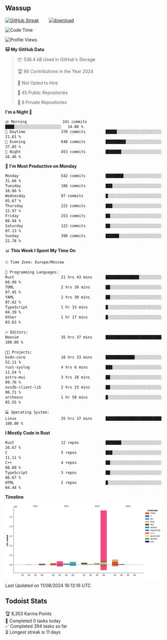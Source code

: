 ## Wassup

<!--
-->

[![GitHub Streak](http://github-readme-streak-stats.herokuapp.com?user=archeoss&theme=shades-of-purple&hide_border=true&date_format=j%20M%5B%20Y%5D)](https://git.io/streak-stats)&nbsp;&nbsp;&nbsp;&nbsp;&nbsp;&nbsp;&nbsp;&nbsp;[![download](https://user-images.githubusercontent.com/68448737/147796309-d8b65b1d-4dde-40d9-b03a-2b42aaa6cd43.jpeg)
](http://bmstu.ru/)

<!--START_SECTION:waka-->
![Code Time](http://img.shields.io/badge/Code%20Time-3%2C104%20hrs%2027%20mins-blue)

![Profile Views](http://img.shields.io/badge/Profile%20Views-1-blue)

**🐱 My GitHub Data** 

> 📦 536.4 kB Used in GitHub's Storage 
 > 
> 🏆 86 Contributions in the Year 2024
 > 
> 🚫 Not Opted to Hire
 > 
> 📜 45 Public Repositories 
 > 
> 🔑 8 Private Repositories 
 > 
**I'm a Night 🦉** 

```text
🌞 Morning                241 commits         ████░░░░░░░░░░░░░░░░░░░░░   14.08 % 
🌆 Daytime                370 commits         █████░░░░░░░░░░░░░░░░░░░░   21.61 % 
🌃 Evening                648 commits         █████████░░░░░░░░░░░░░░░░   37.85 % 
🌙 Night                  453 commits         ███████░░░░░░░░░░░░░░░░░░   26.46 % 
```
📅 **I'm Most Productive on Monday** 

```text
Monday                   542 commits         ████████░░░░░░░░░░░░░░░░░   31.66 % 
Tuesday                  186 commits         ███░░░░░░░░░░░░░░░░░░░░░░   10.86 % 
Wednesday                97 commits          █░░░░░░░░░░░░░░░░░░░░░░░░   05.67 % 
Thursday                 222 commits         ███░░░░░░░░░░░░░░░░░░░░░░   12.97 % 
Friday                   153 commits         ██░░░░░░░░░░░░░░░░░░░░░░░   08.94 % 
Saturday                 122 commits         ██░░░░░░░░░░░░░░░░░░░░░░░   07.13 % 
Sunday                   390 commits         ██████░░░░░░░░░░░░░░░░░░░   22.78 % 
```


📊 **This Week I Spent My Time On** 

```text
🕑︎ Time Zone: Europe/Moscow

💬 Programming Languages: 
Rust                     21 hrs 43 mins      ███████████████░░░░░░░░░░   60.99 % 
TOML                     2 hrs 39 mins       ██░░░░░░░░░░░░░░░░░░░░░░░   07.45 % 
YAML                     2 hrs 30 mins       ██░░░░░░░░░░░░░░░░░░░░░░░   07.02 % 
TypeScript               1 hr 33 mins        █░░░░░░░░░░░░░░░░░░░░░░░░   04.39 % 
Other                    1 hr 17 mins        █░░░░░░░░░░░░░░░░░░░░░░░░   03.63 % 

🔥 Editors: 
Neovim                   35 hrs 37 mins      █████████████████████████   100.00 % 

🐱‍💻 Projects: 
bsdn-core                18 hrs 33 mins      █████████████░░░░░░░░░░░░   52.11 % 
rust-syslog              4 hrs 6 mins        ███░░░░░░░░░░░░░░░░░░░░░░   11.54 % 
astro-mui                3 hrs 28 mins       ██░░░░░░░░░░░░░░░░░░░░░░░   09.76 % 
ovsdb-client-lib         2 hrs 23 mins       ██░░░░░░░░░░░░░░░░░░░░░░░   06.71 % 
archeoss                 1 hr 58 mins        █░░░░░░░░░░░░░░░░░░░░░░░░   05.55 % 

💻 Operating System: 
Linux                    35 hrs 37 mins      █████████████████████████   100.00 % 
```

**I Mostly Code in Rust** 

```text
Rust                     12 repos            ███████░░░░░░░░░░░░░░░░░░   26.67 % 
C                        5 repos             ███░░░░░░░░░░░░░░░░░░░░░░   11.11 % 
C++                      4 repos             ██░░░░░░░░░░░░░░░░░░░░░░░   08.89 % 
TypeScript               3 repos             ██░░░░░░░░░░░░░░░░░░░░░░░   06.67 % 
HTML                     2 repos             █░░░░░░░░░░░░░░░░░░░░░░░░   04.44 % 
```



**Timeline**

![Lines of Code chart](https://raw.githubusercontent.com/archeoss/archeoss/master/assets/bar_graph.png)


 Last Updated on 11/08/2024 16:13:16 UTC
<!--END_SECTION:waka-->

## Todoist Stats

<!-- TODO-IST:START -->
🏆  8,353 Karma Points           
🌸  Completed 0 tasks today           
✅  Completed 394 tasks so far           
⏳  Longest streak is 11 days
<!-- TODO-IST:END -->
